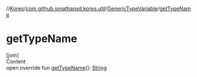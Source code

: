 //[Kores](../../index.md)/[com.github.jonathanxd.kores.util](../index.md)/[GenericTypeVariable](index.md)/[getTypeName](get-type-name.md)



# getTypeName  
[jvm]  
Content  
open override fun [getTypeName](get-type-name.md)(): [String](https://kotlinlang.org/api/latest/jvm/stdlib/kotlin/-string/index.html)  



